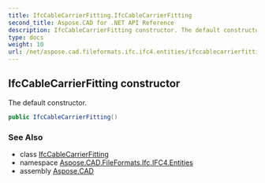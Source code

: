 ```yaml
---
title: IfcCableCarrierFitting.IfcCableCarrierFitting
second_title: Aspose.CAD for .NET API Reference
description: IfcCableCarrierFitting constructor. The default constructor
type: docs
weight: 10
url: /net/aspose.cad.fileformats.ifc.ifc4.entities/ifccablecarrierfitting/ifccablecarrierfitting/
---
```

## IfcCableCarrierFitting constructor

The default constructor.

```csharp
public IfcCableCarrierFitting()
```

### See Also

* class [IfcCableCarrierFitting](../)
* namespace [Aspose.CAD.FileFormats.Ifc.IFC4.Entities](../../ifccablecarrierfitting/)
* assembly [Aspose.CAD](../../../)


